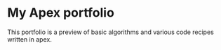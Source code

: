 # My Apex portfolio

This portfolio is a preview of basic algorithms and various code recipes written in apex.
